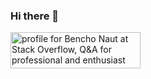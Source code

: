 ### Hi there 👋

<a href="https://stackoverflow.com/users/18068312/bencho-naut"><img src="https://stackoverflow.com/users/flair/18068312.png" width="208" height="58" alt="profile for Bencho Naut at Stack Overflow, Q&amp;A for professional and enthusiast programmers" title="profile for Bencho Naut at Stack Overflow, Q&amp;A for professional and enthusiast programmers"></a>

<!--
**benchonaut/benchonaut** is a ✨ _special_ ✨ repository because its `README.md` (this file) appears on your GitHub profile.

Here are some ideas to get you started:

- 🔭 I’m currently working on ...
- 🌱 I’m currently learning ...
- 👯 I’m looking to collaborate on ...
- 🤔 I’m looking for help with ...
- 💬 Ask me about ...
- 📫 How to reach me: ...
- 😄 Pronouns: ...
- ⚡ Fun fact: ...
-->
